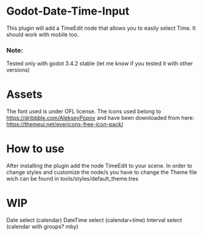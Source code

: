 # Godot-Date-Time-Input

This plugin will add a TimeEdit node that allows you to easily select Time.  It should work with mobile too.

### Note:

Tested only with godot 3.4.2 stable (let me know if you tested it with other versions)

# Assets

The font used is under OFL license.
The icons used belong to https://dribbble.com/AlekseyPopov and have been downloaded from here: https://themeui.net/evericons-free-icon-pack/

# How to use

After installing the plugin add the node TimeEdit to your scene.
In order to change styles and customize the node/s you have to change the Theme file wich can be found in tools/styles/default_theme.tres

# WIP

Date select (calendar)
DateTime select (calendar+time)
Interval select (calendar with groups? mby)

